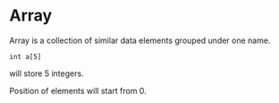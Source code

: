 # Array

Array is a collection of similar data elements grouped under one name.

```
int a[5]
```
will store 5 integers.

Position of elements will start from 0.
